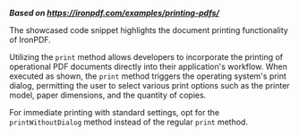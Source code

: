 ***Based on <https://ironpdf.com/examples/printing-pdfs/>***

The showcased code snippet highlights the document printing functionality of IronPDF.

Utilizing the `print` method allows developers to incorporate the printing of operational PDF documents directly into their application's workflow. When executed as shown, the `print` method triggers the operating system's print dialog, permitting the user to select various print options such as the printer model, paper dimensions, and the quantity of copies.

For immediate printing with standard settings, opt for the `printWithoutDialog` method instead of the regular `print` method.